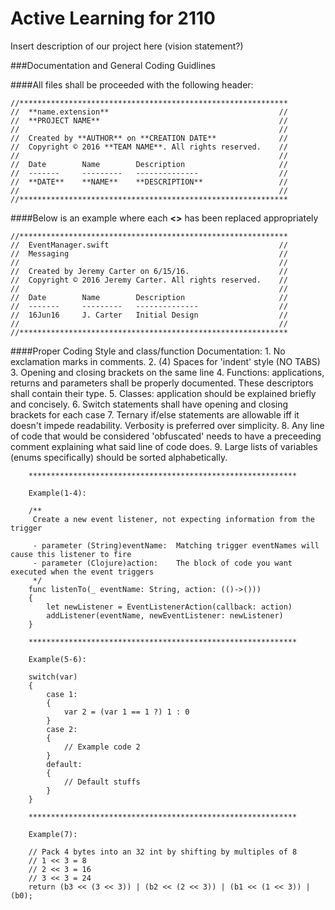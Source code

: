 # Active Learning for 2110
Insert description of our project here (vision statement?)

###Documentation and General Coding Guidlines

####All files shall be proceeded with the following header:
```
//************************************************************
//  **name.extension**                                      //
//  **PROJECT NAME**                                        //
//                                                          //
//  Created by **AUTHOR** on **CREATION DATE**              //
//  Copyright © 2016 **TEAM NAME**. All rights reserved.    //
//                                                          //
//  Date        Name        Description                     //
//  -------     ---------   --------------                  //
//  **DATE**    **NAME**    **DESCRIPTION**                 //
//                                                          //
//************************************************************
```

####Below is an example where each **<>** has been replaced appropriately

```
//************************************************************
//  EventManager.swift                                      //
//  Messaging                                               //
//                                                          //
//  Created by Jeremy Carter on 6/15/16.                    //
//  Copyright © 2016 Jeremy Carter. All rights reserved.    //
//                                                          //
//  Date        Name        Description                     //
//  -------     ---------   --------------                  //
//  16Jun16     J. Carter   Initial Design                  //
//                                                          //
//************************************************************
```

####Proper Coding Style and class/function Documentation:
    1. No exclamation marks in comments.
    2. (4) Spaces for 'indent' style (NO TABS)
    3. Opening and closing brackets on the same line
    4. Functions: applications, returns and parameters shall be properly documented. These descriptors
       shall contain their type.
    5. Classes: application should be explained briefly and concisely.
    6. Switch statements shall have opening and closing brackets for each case
    7. Ternary if/else statements are allowable iff it doesn't impede readability. Verbosity is preferred
       over simplicity.
    8. Any line of code that would be considered 'obfuscated' needs to have a preceeding comment explaining
       what said line of code does.
    9. Large lists of variables (enums specifically) should be sorted alphabetically.

```
    ************************************************************

    Example(1-4):

    /**
     Create a new event listener, not expecting information from the trigger

     - parameter (String)eventName:  Matching trigger eventNames will cause this listener to fire
     - parameter (Clojure)action:    The block of code you want executed when the event triggers
     */
    func listenTo(_ eventName: String, action: (()->()))
    {
        let newListener = EventListenerAction(callback: action)
        addListener(eventName, newEventListener: newListener)
    }

    ************************************************************

    Example(5-6):

    switch(var)
    {
        case 1:
        {
            var 2 = (var 1 == 1 ?) 1 : 0
        }
        case 2:
        {
            // Example code 2
        }
        default:
        {
            // Default stuffs
        }
    }

    ************************************************************

    Example(7):

    // Pack 4 bytes into an 32 int by shifting by multiples of 8
    // 1 << 3 = 8
    // 2 << 3 = 16
    // 3 << 3 = 24
    return (b3 << (3 << 3)) | (b2 << (2 << 3)) | (b1 << (1 << 3)) | (b0);
```


